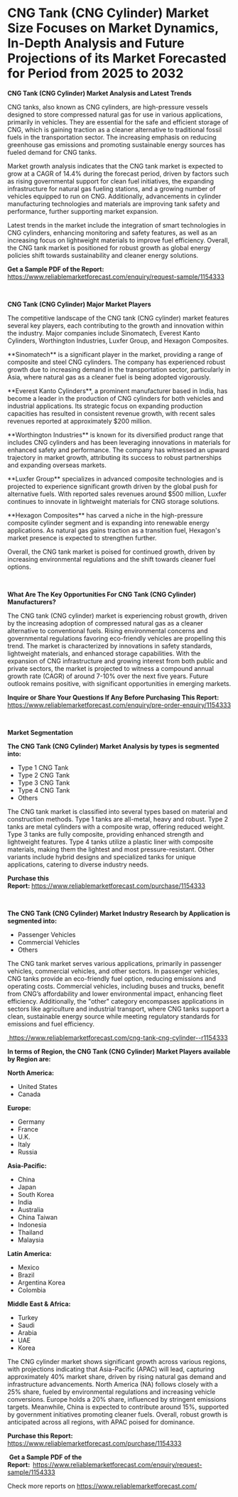<p><h1>CNG Tank (CNG Cylinder) Market Size Focuses on Market Dynamics, In-Depth Analysis and Future Projections of its Market Forecasted for Period from 2025 to 2032</h1></p><p><strong>CNG Tank (CNG Cylinder) Market Analysis and Latest Trends</strong></p>
<p><p>CNG tanks, also known as CNG cylinders, are high-pressure vessels designed to store compressed natural gas for use in various applications, primarily in vehicles. They are essential for the safe and efficient storage of CNG, which is gaining traction as a cleaner alternative to traditional fossil fuels in the transportation sector. The increasing emphasis on reducing greenhouse gas emissions and promoting sustainable energy sources has fueled demand for CNG tanks.</p><p>Market growth analysis indicates that the CNG tank market is expected to grow at a CAGR of 14.4% during the forecast period, driven by factors such as rising governmental support for clean fuel initiatives, the expanding infrastructure for natural gas fueling stations, and a growing number of vehicles equipped to run on CNG. Additionally, advancements in cylinder manufacturing technologies and materials are improving tank safety and performance, further supporting market expansion.</p><p>Latest trends in the market include the integration of smart technologies in CNG cylinders, enhancing monitoring and safety features, as well as an increasing focus on lightweight materials to improve fuel efficiency. Overall, the CNG tank market is positioned for robust growth as global energy policies shift towards sustainability and cleaner energy solutions.</p></p>
<p><strong>Get a Sample PDF of the Report:&nbsp;</strong> <a href="https://www.reliablemarketforecast.com/enquiry/request-sample/1154333?utm_campaign=2633&utm_medium=2&utm_source=Github&utm_content=ia&utm_term=02032025&utm_id=cng-tank-cng-cylinder">https://www.reliablemarketforecast.com/enquiry/request-sample/1154333</a></p>
<p>&nbsp;</p>
<p><strong>CNG Tank (CNG Cylinder) Major Market Players</strong></p>
<p><p>The competitive landscape of the CNG tank (CNG cylinder) market features several key players, each contributing to the growth and innovation within the industry. Major companies include Sinomatech, Everest Kanto Cylinders, Worthington Industries, Luxfer Group, and Hexagon Composites. </p><p>**Sinomatech** is a significant player in the market, providing a range of composite and steel CNG cylinders. The company has experienced robust growth due to increasing demand in the transportation sector, particularly in Asia, where natural gas as a cleaner fuel is being adopted vigorously.</p><p>**Everest Kanto Cylinders**, a prominent manufacturer based in India, has become a leader in the production of CNG cylinders for both vehicles and industrial applications. Its strategic focus on expanding production capacities has resulted in consistent revenue growth, with recent sales revenues reported at approximately $200 million. </p><p>**Worthington Industries** is known for its diversified product range that includes CNG cylinders and has been leveraging innovations in materials for enhanced safety and performance. The company has witnessed an upward trajectory in market growth, attributing its success to robust partnerships and expanding overseas markets.</p><p>**Luxfer Group** specializes in advanced composite technologies and is projected to experience significant growth driven by the global push for alternative fuels. With reported sales revenues around $500 million, Luxfer continues to innovate in lightweight materials for CNG storage solutions.</p><p>**Hexagon Composites** has carved a niche in the high-pressure composite cylinder segment and is expanding into renewable energy applications. As natural gas gains traction as a transition fuel, Hexagon's market presence is expected to strengthen further.</p><p>Overall, the CNG tank market is poised for continued growth, driven by increasing environmental regulations and the shift towards cleaner fuel options.</p></p>
<p>&nbsp;</p>
<p><strong>What Are The Key Opportunities For CNG Tank (CNG Cylinder) Manufacturers?</strong></p>
<p><p>The CNG tank (CNG cylinder) market is experiencing robust growth, driven by the increasing adoption of compressed natural gas as a cleaner alternative to conventional fuels. Rising environmental concerns and governmental regulations favoring eco-friendly vehicles are propelling this trend. The market is characterized by innovations in safety standards, lightweight materials, and enhanced storage capabilities. With the expansion of CNG infrastructure and growing interest from both public and private sectors, the market is projected to witness a compound annual growth rate (CAGR) of around 7-10% over the next five years. Future outlook remains positive, with significant opportunities in emerging markets.</p></p>
<p><strong>Inquire or Share Your Questions If Any Before Purchasing This Report:</strong> <a href="https://www.reliablemarketforecast.com/enquiry/pre-order-enquiry/1154333?utm_campaign=2633&utm_medium=2&utm_source=Github&utm_content=ia&utm_term=02032025&utm_id=cng-tank-cng-cylinder">https://www.reliablemarketforecast.com/enquiry/pre-order-enquiry/1154333</a></p>
<p>&nbsp;</p>
<p><strong>Market Segmentation</strong></p>
<p><strong>The CNG Tank (CNG Cylinder) Market Analysis by types is segmented into:</strong></p>
<p><ul><li>Type 1 CNG Tank</li><li>Type 2 CNG Tank</li><li>Type 3 CNG Tank</li><li>Type 4 CNG Tank</li><li>Others</li></ul></p>
<p><p>The CNG tank market is classified into several types based on material and construction methods. Type 1 tanks are all-metal, heavy and robust. Type 2 tanks are metal cylinders with a composite wrap, offering reduced weight. Type 3 tanks are fully composite, providing enhanced strength and lightweight features. Type 4 tanks utilize a plastic liner with composite materials, making them the lightest and most pressure-resistant. Other variants include hybrid designs and specialized tanks for unique applications, catering to diverse industry needs.</p></p>
<p><strong>Purchase this Report:&nbsp;</strong><a href="https://www.reliablemarketforecast.com/purchase/1154333?utm_campaign=2633&utm_medium=2&utm_source=Github&utm_content=ia&utm_term=02032025&utm_id=cng-tank-cng-cylinder">https://www.reliablemarketforecast.com/purchase/1154333</a></p>
<p>&nbsp;</p>
<p><strong>The CNG Tank (CNG Cylinder) Market Industry Research by Application is segmented into:</strong></p>
<p><ul><li>Passenger Vehicles</li><li>Commercial Vehicles</li><li>Others</li></ul></p>
<p><p>The CNG tank market serves various applications, primarily in passenger vehicles, commercial vehicles, and other sectors. In passenger vehicles, CNG tanks provide an eco-friendly fuel option, reducing emissions and operating costs. Commercial vehicles, including buses and trucks, benefit from CNG’s affordability and lower environmental impact, enhancing fleet efficiency. Additionally, the "other" category encompasses applications in sectors like agriculture and industrial transport, where CNG tanks support a clean, sustainable energy source while meeting regulatory standards for emissions and fuel efficiency.</p></p>
<p><a href="https://www.reliablemarketforecast.com/cng-tank-cng-cylinder--r1154333?utm_campaign=2633&utm_medium=2&utm_source=Github&utm_content=ia&utm_term=02032025&utm_id=cng-tank-cng-cylinder">&nbsp;https://www.reliablemarketforecast.com/cng-tank-cng-cylinder--r1154333</a></p>
<p><strong>In terms of Region, the CNG Tank (CNG Cylinder) Market Players available by Region are:</strong></p>
<p>
    <p> <strong> North America: </strong>
        <ul>
            <li>United States</li>
            <li>Canada</li>
        </ul>
        </p> 
    <p> <strong> Europe: </strong>
        <ul>
            <li>Germany</li>
            <li>France</li>
            <li>U.K.</li>
            <li>Italy</li>
            <li>Russia</li>
        </ul>
        </p> 
    <p> <strong> Asia-Pacific: </strong>
        <ul>
            <li>China</li>
            <li>Japan</li>
            <li>South Korea</li>
            <li>India</li>
            <li>Australia</li>
            <li>China Taiwan</li>
            <li>Indonesia</li>
            <li>Thailand</li>
            <li>Malaysia</li>
        </ul>
        </p> 
    <p> <strong> Latin America: </strong>
        <ul>
            <li>Mexico</li>
            <li>Brazil</li>
            <li>Argentina Korea</li>
            <li>Colombia</li>
        </ul>
        </p> 
    <p> <strong> Middle East & Africa: </strong>
        <ul>
            <li>Turkey</li>
            <li>Saudi</li>
            <li>Arabia</li>
            <li>UAE</li>
            <li>Korea</li>
        </ul>
    </p>
    </p>
<p><p>The CNG cylinder market shows significant growth across various regions, with projections indicating that Asia-Pacific (APAC) will lead, capturing approximately 40% market share, driven by rising natural gas demand and infrastructure advancements. North America (NA) follows closely with a 25% share, fueled by environmental regulations and increasing vehicle conversions. Europe holds a 20% share, influenced by stringent emissions targets. Meanwhile, China is expected to contribute around 15%, supported by government initiatives promoting cleaner fuels. Overall, robust growth is anticipated across all regions, with APAC poised for dominance.</p></p>
<p><strong>Purchase this Report: </strong><a href="https://www.reliablemarketforecast.com/purchase/1154333?utm_campaign=2633&utm_medium=2&utm_source=Github&utm_content=ia&utm_term=02032025&utm_id=cng-tank-cng-cylinder">https://www.reliablemarketforecast.com/purchase/1154333</a></p>
<p>&nbsp;<strong>Get a Sample PDF of the Report:&nbsp;&nbsp;</strong><a href="https://www.reliablemarketforecast.com/enquiry/request-sample/1154333?utm_campaign=2633&utm_medium=2&utm_source=Github&utm_content=ia&utm_term=02032025&utm_id=cng-tank-cng-cylinder">https://www.reliablemarketforecast.com/enquiry/request-sample/1154333</a></p>
<p><strong></strong></p>
<p>Check more reports on <a href="https://www.reliablemarketforecast.com/?utm_campaign=2633&utm_medium=2&utm_source=Github&utm_content=ia&utm_term=02032025&utm_id=cng-tank-cng-cylinder">https://www.reliablemarketforecast.com/</a></p>